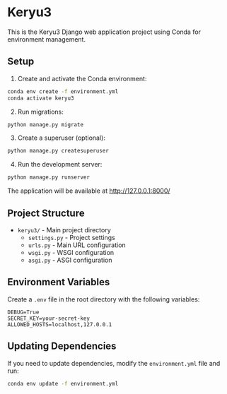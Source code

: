 # Keryu3

This is the Keryu3 Django web application project using Conda for environment management.

## Setup

1. Create and activate the Conda environment:
```bash
conda env create -f environment.yml
conda activate keryu3
```

2. Run migrations:
```bash
python manage.py migrate
```

3. Create a superuser (optional):
```bash
python manage.py createsuperuser
```

4. Run the development server:
```bash
python manage.py runserver
```

The application will be available at http://127.0.0.1:8000/

## Project Structure

- `keryu3/` - Main project directory
  - `settings.py` - Project settings
  - `urls.py` - Main URL configuration
  - `wsgi.py` - WSGI configuration
  - `asgi.py` - ASGI configuration

## Environment Variables

Create a `.env` file in the root directory with the following variables:
```
DEBUG=True
SECRET_KEY=your-secret-key
ALLOWED_HOSTS=localhost,127.0.0.1
```

## Updating Dependencies

If you need to update dependencies, modify the `environment.yml` file and run:
```bash
conda env update -f environment.yml
``` 